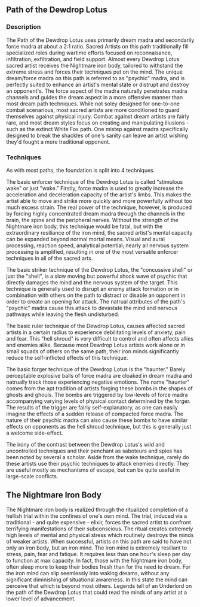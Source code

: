 ## Path of the Dewdrop Lotus

### Description

The Path of the Dewdrop Lotus uses primarily dream madra and secondarily force madra at about a 2:1 ratio.
Sacred Artists on this path traditionally fill specialized roles during wartime efforts focused on reconnaisance, infiltration, exfiltration, and field support.
Almost every Dewdrop Lotus sacred artist receives the Nightmare iron body, tailored to withstand the extreme stress and forces their techniques put on the mind.
The unique dream/force madra on this path is referred to as "psychic" madra, and is perfectly suited to enhance an artist's mental state or distrupt and destroy an opponent's.
The force aspect of the madra naturally penetrates madra channels and guides the dream aspect in a more offensive manner than most dream path techniques.
While not soley designed for one-to-one combat scenarious, most sacred artists are more conditioned to guard themselves against physical injury.
Combat against dream artists are fairly rare, and most dream styles focus on creating and manipulating illusions - such as the extinct White Fox path.
One mistep against madra specifically designed to break the shackles of one's sanity can leave an artist wishing they'd fought a more traditional opponent.

### Techniques

As with most paths, the foundation is split into 4 techniques.

The basic enforcer technique of the Dewdrop Lotus is called "stimulous wake" or just "wake."
Firstly, force madra is used to greatly increase the acceleration and deceleration capacity of the artist's limbs.
This makes the artist able to move and strike more quickly and more powerfully without too much excess strain.
The real power of the technique, however, is produced by forcing highly concentrated dream madra through the channels in the brain, the spine and the peripheral nerves.
Without the strength of the Nightmare iron body, this technique would be fatal, but with the extraordinary resiliance of the iron mind, the sacred artist's mental capacity can be expanded beyond normal mortal means.
Visual and aural processing, reaction speed, analytical potential; nearly all nervous system processing is amplified, resulting in one of the most versatile enforcer techniques in all of the sacred arts.

The basic striker technique of the Dewdrop Lotus, the "concussive shell" or just the "shell", is a slow moving but powerful shock wave of psychic that directly damages the mind and the nervous system of the target.
This technique is generally used to disrupt an enemy attack formation or in combination with others on the path to distract or disable an opponent in order to create an opening for attack.
The natrual attributes of the path's "psychic" madra cause this attack to devastate the mind and nervous pathways while leaving the flesh undisturbed.

The basic ruler technique of the Dewdrop Lotus, causes affected sacred artists in a certain radius to experience debilitating levels of anxiety, pain and fear.
This "hell shroud" is very difficult to control and often affects allies and enemies alike.
Because most Dewdrop Lotus artists work alone or in small squads of others on the same path, their iron minds significantly reduce the self-inflicted effects of this technique.

The basic forger technique of the Dewdrop Lotus is the "haunter."
Barely perceptable explosive balls of force madra are cloaked in dream madra and natrually track those experiencing negative emotions.
The name "haunter" comes from the apt tradition of artists forging these bombs in the shapes of ghosts and ghouls.
The bombs are triggered by low-levels of force madra accompanying varying levels of physical contact determined by the forger.
The results of the trigger are fairly self-explanatory, as one can easily imagine the effects of a sudden release of compacted force madra.
The nature of their psychic madra can also cause these bombs to have similar effects on opponents as the hell shroud technique, but this is generally just a welcome side-effect.

The irony of the contrast between the Dewdrop Lotus's wild and uncontrolled techniques and their penchant as saboteurs and spies has been noted by several a scholar.
Aside from the wake technique, rarely do these artists use their psychic techniques to attack enemies directly.
They are useful mostly as mechanisms of escape, but can be quite useful in large-scale conflicts.

## The Nightmare Iron Body

The Nightmare iron body is realized through the ritualized completion of a hellish trial within the confines of one's own mind.
The trial, induced via a traditional - and quite expensive - elixir, forces the sacred artist to confront terrifying manifestations of their subconscious.
The ritual creates extremely high levels of mental and physical stress which routinely destroys the minds of weaker artists.
When successful, artists on this path are said to have not only an iron body, but an iron mind.
The iron mind is extremely resiliant to stress, pain, fear and fatique.
It requires less than one hour's sleep per day to function at max capacity.
In fact, those with the Nightmare iron body, often sleep more to keep their bodies fresh than for the need to dream.
For the iron mind can slip seemlessly into waking dreams, without any significant diminishing of situational awareness.
In this state the mind can perceive that which is beyond most others.
Legends tell of an Underlord on the path of the Dewdrop Lotus that could read the minds of any artist at a lower level of advancement.
